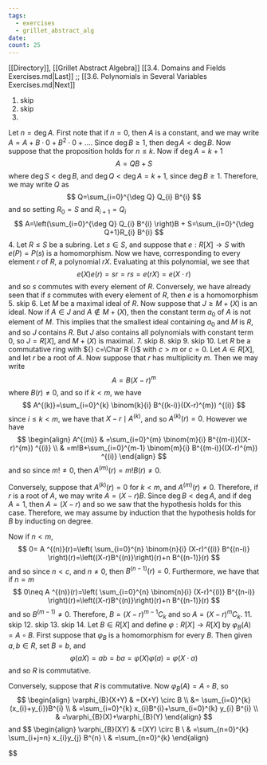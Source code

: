 ```yaml
---
tags:
  - exercises
  - grillet_abstract_alg
date:
count: 25
---
```

[[Directory]], [[Grillet Abstract Algebra]]
[[3.4. Domains and Fields Exercises.md|Last]] ;; [[3.6. Polynomials in Several Variables Exercises.md|Next]]
1. skip
2. skip
3. 
Let ${} n=\deg A {}$. First note that if ${} n=0 {}$, then $A {}$ is a constant, and we may write ${} A=A + B \cdot 0 +B^{2} \cdot  0 +\dots_{} {}$. Since ${} \deg B \geq 1 {}$, then ${} \deg A < \deg  B$. Now suppose that the proposition holds for ${} n\leq k {}$. Now if ${} \deg A=k+1 {}$
$$
A=Q B + S
$$
where ${} \deg S< \deg  B {}$, and ${} \deg Q < \deg A=k+1 {}$, since ${} \deg B \geq 1 {}$. Therefore, we may write $Q$ as
$$
Q=\sum_{i=0}^{\deg Q} Q_{i} B^{i} 
$$
and so setting ${} R_{0}=S {}$ and ${} R_{i+1}=Q_{i} {}$
$$
A=\left(\sum_{i=0}^{\deg Q} Q_{i} B^{i} \right)B + S=\sum_{i=0}^{\deg  Q+1}R_{i} B^{i} 
$$
4. 
Let $R \leq S {}$ be a subring. Let ${} s \in S {}$, and suppose that ${} e:R[X]\to{}S {}$ with ${} e(P)=P(s) {}$ is a homomorphism. Now we have, corresponding to every element ${} r {}$ of ${} R {}$, a polynomial $rX$. Evaluating at this polynomial, we see that
$$
e(X)e(r)=sr=rs=e(rX)=e(X \cdot r)
$$
and so $s$ commutes with every element of $R$. Conversely, we have already seen that if $s$ commutes with every element of $R$, then $e$ is a homomorphism
5. skip
6. 
Let $M$ be a maximal ideal of $R$. Now suppose that $J\geq M+(X) {}$ is an ideal. Now if ${} A \in J$ and ${} A \notin M +(X) {}$, then the constant term $a_{0} {}$ of $A {}$ is not element of ${} M {}$. This implies that the smallest ideal containing $a_{0}$ and $M$ is $R$, and so $J$ contains $R$. But $J$ also contains all polynomials with constant term $0$, so $J=R[X] {}$, and $M+(X)$ is maximal.
7. skip
8. skip
9. skip
10. 
Let $R {}$ be a commutative ring with ${} c=\Char R {}$ with $c>m {}$ or ${} c=0 {}$. Let ${} A \in R[X] {}$, and let $r$ be a root of $A$. Now suppose that $r$ has multiplicity $m$. Then we may write
$$
A=B(X-r)^{m}
$$
where ${} B(r)\neq 0 {}$, and so if $k<m {}$, we have
$$
A^{(k)}=\sum_{i=0}^{k} \binom{k}{i} B^{(k-i)}((X-r)^{m}) ^{(i)}
$$
since ${} i\leq k<m {}$, we have that ${} X-r \mid A^{(k)} {}$, and so ${} A^{(k)}(r)=0 {}$. However we have
$$
\begin{align}
 A^{(m)} & =\sum_{i=0}^{m} \binom{m}{i} B^{(m-i)}((X-r)^{m}) ^{(i)}   \\
 & =m!B+\sum_{i=0}^{m-1} \binom{m}{i} B^{(m-i)}((X-r)^{m}) ^{(i)}
 \end{align}
$$
and so since $m!\neq 0 {}$, then ${} A^{(m)}(r)=m! B(r)\neq 0 {}$. 

Conversely, suppose that ${} A^{(k)}(r)=0 {}$ for $k<m {}$, and ${} A^{(m)}(r)\neq 0 {}$. Therefore, if $r {}$ is a root of $A {}$, we may write ${} A=(X-r)B {}$. Since ${} \deg B<\deg A {}$, and if ${} \deg A=1 {}$, then ${} A=(X-r) {}$ and so we saw that the hypothesis holds for this case. Therefore, we may assume by induction that the hypothesis holds for ${} B {}$ by inducting on degree. 

Now if ${} n <m {}$, 
$$
0= A  ^{(n)}(r)=\left( \sum_{i=0}^{n} \binom{n}{i} (X-r)^{(i)} B^{(n-i)} \right)(r)=\left((X-r)B^{(n)}\right)(r)+n B^{(n-1)}(r)
$$
and so since ${} n<c {}$, and $n\neq 0$, then ${} B^{(n-1)}(r)=0 {}$. Furthermore, we have that if ${} n=m {}$
$$
0\neq A  ^{(n)}(r)=\left( \sum_{i=0}^{n} \binom{n}{i} (X-r)^{(i)} B^{(n-i)} \right)(r)=\left((X-r)B^{(n)}\right)(r)+n B^{(n-1)}(r)
$$
and so ${} B^{(m-1)}\neq 0 {}$. Therefore, ${} B=(X-r)^{m-1}C_{k} {}$ and so ${} A=(X-r)^{m} C_{k} {}$. 
11. skip
12. skip
13. skip
14. 
Let ${} B \in R[X] {}$ and define ${} \varphi:R[X]\to{}R[X] {}$ by ${} \varphi_{B}(A)=A \circ  B {}$. First suppose that ${} \varphi_{B} {}$ is a homomorphism for every ${} B {}$. Then given ${} a,\, b \in R {}$, set ${} B=b {}$, and 
$$
\varphi(aX)=ab =ba=\varphi(X)\varphi(a)=\varphi(X \cdot  a)
$$
and so $R$ is commutative.

Conversely, suppose that $R$ is commutative. Now ${} \varphi_{B}(A)=A \circ  B {}$, so
$$
\begin{align}
 \varphi_{B}(X+Y) & =(X+Y) \circ  B   \\
 &= \sum_{i=0}^{k}(x_{i}+y_{i})B^{i} \\
 & =\sum_{i=0}^{k} x_{i}B^{i}+\sum_{i=0}^{k} y_{i} B^{i} \\
 & =\varphi_{B}(X)+\varphi_{B}(Y)
 \end{align}
$$
and
$$
\begin{align}
 \varphi_{B}(XY) & =(XY) \circ  B   \\
 & =\sum_{n=0}^{k} \sum_{i+j=n} x_{i}y_{j} B^{n} \\
 & =\sum_{n=0}^{k} 
 \end{align}

$$
